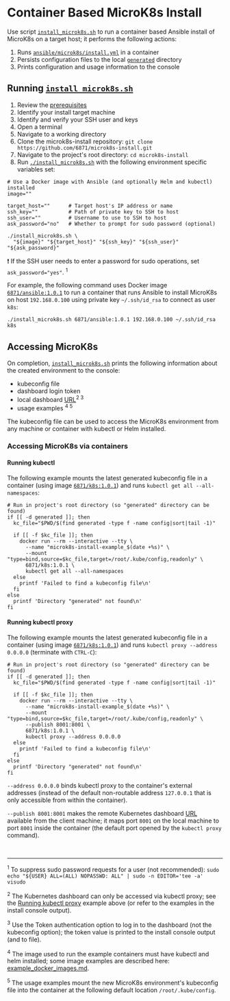 # Container Based MicroK8s Install

Use script [```install_microk8s.sh```](../install_microk8s.sh) to run a
container based Ansible install of MicroK8s on a target host; it performs the
following actions:

1. Runs [```ansible/microk8s/install.yml```](../ansible/microk8s/install.yml)
   in a container
2. Persists configuration files to the local [```generated```](../generated)
   directory
3. Prints configuration and usage information to the console 

## Running [```install_microk8s.sh```](../install_microk8s.sh)

1. Review the [prerequisites](prerequisites.md)
2. Identify your install target machine
3. Identify and verify your SSH user and keys
4. Open a terminal
5. Navigate to a working directory
6. Clone the microk8s-install repository:
   ```git clone https://github.com/6871/microk8s-install.git```
7. Navigate to the project's root directory: ```cd microk8s-install```
8. Run [```./install_microk8s.sh```](../install_microk8s.sh) with the
   following environment specific variables set:

```
# Use a Docker image with Ansible (and optionally Helm and kubectl) installed 
image=""

target_host=""      # Target host's IP address or name
ssh_key=""          # Path of private key to SSH to host
ssh_user=""         # Username to use to SSH to host 
ask_password="no"   # Whether to prompt for sudo password (optional)

./install_microk8s.sh \
  "${image}" "${target_host}" "${ssh_key}" "${ssh_user}" "${ask_password}"
```

:exclamation: If the SSH user needs to enter a password for sudo operations, 
set ```ask_password="yes"```. <sup>1</sup>

For example, the following command uses Docker image
[```6871/ansible:1.0.1```](https://hub.docker.com/r/6871/ansible) to run a
container that runs Ansible to install MicroK8s on host ```192.168.0.100```
using private key ```~/.ssh/id_rsa``` to connect as user ```k8s```:

```
./install_microk8s.sh 6871/ansible:1.0.1 192.168.0.100 ~/.ssh/id_rsa k8s
```

## Accessing MicroK8s

On completion, [```install_microk8s.sh```](../install_microk8s.sh) prints the
following information about the created environment to the console:

- kubeconfig file
- dashboard login token
- local dashboard [URL](http://localhost:8001/api/v1/namespaces/kube-system/services/https:kubernetes-dashboard:/proxy/#!/login)<sup>2 3</sup>
- usage examples <sup>4 5</sup>

The kubeconfig file can be used to access the MicroK8s environment from any
machine or container with kubectl or Helm installed.

### Accessing MicroK8s via containers

#### Running kubectl
The following example mounts the latest generated kubeconfig file in a
container (using image 
[```6871/k8s:1.0.1```](https://hub.docker.com/r/6871/k8s)) and runs
```kubectl get all --all-namespaces```:

```
# Run in project's root directory (so "generated" directory can be found)
if [[ -d generated ]]; then
  kc_file="$PWD/$(find generated -type f -name config|sort|tail -1)"

  if [[ -f $kc_file ]]; then
    docker run --rm --interactive --tty \
      --name "microk8s-install-example_$(date +%s)" \
      --mount "type=bind,source=$kc_file,target=/root/.kube/config,readonly" \
      6871/k8s:1.0.1 \
      kubectl get all --all-namespaces
  else
    printf 'Failed to find a kubeconfig file\n'
  fi
else
  printf 'Directory "generated" not found\n'
fi
```

#### Running kubectl proxy
The following example mounts the latest generated kubeconfig file in a
container (using image
[```6871/k8s:1.0.1```](https://hub.docker.com/r/6871/k8s)) and runs
```kubectl proxy --address 0.0.0.0``` (terminate with ```CTRL-C```):

```
# Run in project's root directory (so "generated" directory can be found)
if [[ -d generated ]]; then
  kc_file="$PWD/$(find generated -type f -name config|sort|tail -1)"

  if [[ -f $kc_file ]]; then
    docker run --rm --interactive --tty \
      --name "microk8s-install-example_$(date +%s)" \
      --mount "type=bind,source=$kc_file,target=/root/.kube/config,readonly" \
      --publish 8001:8001 \
      6871/k8s:1.0.1 \
      kubectl proxy --address 0.0.0.0
  else
    printf 'Failed to find a kubeconfig file\n'
  fi
else
  printf 'Directory "generated" not found\n'
fi
```

```--address 0.0.0.0``` binds kubectl proxy to the container's external
addresses (instead of the default non-routable address ```127.0.0.1``` that is
only accessible from within the container). 

```--publish 8001:8001``` makes the remote Kubernetes dashboard 
[URL](http://localhost:8001/api/v1/namespaces/kube-system/services/https:kubernetes-dashboard:/proxy/#!/login)
available from the client machine; it maps port ```8001``` on the local
machine to port ```8001``` inside the container (the default port opened by
the ```kubectl proxy``` command).

<br>

---

<sup>1</sup> To suppress sudo password requests for a user (not
recommended):
```sudo echo "${USER} ALL=(ALL) NOPASSWD: ALL" | sudo -n EDITOR='tee -a' visudo```

<sup>2</sup> The Kubernetes dashboard can only be accessed via kubectl proxy;
see the [Running kubectl proxy](#running-kubectl-proxy) example above (or
refer to the examples in the install console output).

<sup>3</sup> Use the Token authentication option to log in to the dashboard
(not the kubeconfig option); the token value is printed to the install console
output (and to file).

<sup>4</sup> The image used to run the example containers must have kubectl
and helm installed; some image examples are described here:
[example_docker_images.md](example_docker_images.md).

<sup>5</sup> The usage examples mount the new MicroK8s environment's
kubeconfig file into the container at the following default location
```/root/.kube/config```.
